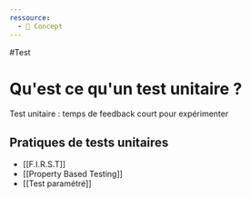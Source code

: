```yaml
---
ressource:
  - 🧠 Concept
---
```



#Test
# Qu'est ce qu'un test unitaire ?

Test unitaire : temps de feedback court pour expérimenter
## Pratiques de tests unitaires

- [[F.I.R.S.T]]
- [[Property Based Testing]]
- [[Test paramétré]]